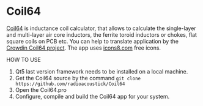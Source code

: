 # Coil64
[Coil64](https://coil32.net) is inductance coil calculator, that allows to calculate the single-layer and multi-layer air core inductors, the ferrite toroid inductors or chokes, flat square coils on PCB etc.
You can help to translate application by the [Crowdin Coil64 project](https://crwd.in/coil64). The app uses [icons8.com]([https://icons8.com/license](https://github.com/icons8/windows-10-icons)) free icons.

HOW TO USE

1. Qt5 last version framework needs to be installed on a local machine.
2. Get the Coil64 source by the command ```git clone https://github.com/radioacoustick/Coil64```
3. Open the Coil64.pro
4. Configure, compile and build the Coil64 app for your system.
